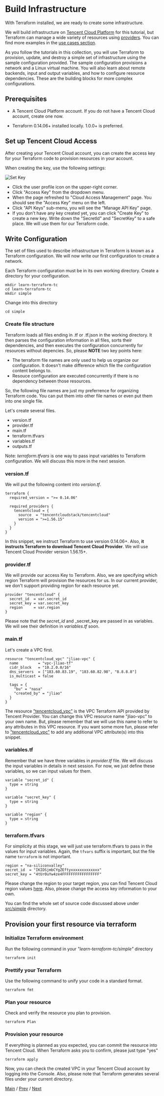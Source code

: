 # Build Infrastructure

With Terraform installed, we are ready to create some infrastructure.

We will build infrastructure on [Tencent Cloud Platform](https://intl.cloud.tencent.com/campaign/freetier) for this tutorial, but Terraform can manage a wide variety of resources using [providers](https://www.terraform.io/language/providers). You can find more examples in the [use cases section](https://www.terraform.io/intro/use-cases).

As you follow the tutorials in this collection, you will use Terraform to provision, update, and destroy a simple set of infrastructure using the sample configuration provided. The sample configuration provisions a network and a Linux virtual machine. You will also learn about remote backends, input and output variables, and how to configure resource dependencies. These are the building blocks for more complex configurations.

## Prerequisites

- A Tencent Cloud Platform account. If you do not have a Tencent Cloud account, create one now. 

- Terraform 0.14.06+ installed locally. 1.0.0+ is preferred.

## Set up Tencent Cloud Access

After creating your Tencent Cloud account, you can create the access key for your Terraform code to provision resources in your account.

When creating the key, use the following settings:

![Set Key](../images/tc-create-access-key.png)

- Click the user profile icon on the upper-right corner.
- Click "Access Key" from the dropdown menu.
- When the page refreshed to "Cloud Access Management" page. You should see the "Access Key" menu on the left.
- Click "API Keys" sub-menu, you will see the "Manage API Key" page.
- If you don't have any key created yet, you can click "Create Key" to create a new key. Write down the "SecretId" and "SecretKey" to a safe place. We will use them for our Terraform code.

## Write Configuration

The set of files used to describe infrastructure in Terraform is known as a Terraform configuration. We will now write our first configuration to create a network.

Each Terraform configuration must be in its own working directory. Create a directory for your configuration.

```
mkdir learn-terraform-tc
cd learn-terraform-tc
mkdir simple
```

Change into this directory

```
cd simple
```

### Create file structure

Terraform loads all files ending in .tf or .tf.json in the working directory. It then parses the configuration information in all files, sorts their dependencies, and then executes the configuration concurrently for resources without depencies. So, please **NOTE** two key points here:
- The terraform file names are only used to help us organize our configuration. It doesn't make difference which file the configuration content belongs to.
- Resouce configuration are executed concurrently if there is no dependency between those resources.

So, the following file names are just my preferrence for organizing Terraform code. You can put them into other file names or even put them into one single file.

Let's create several files.
- version.tf
- provider.tf
- main.tf
- terraform.tfvars
- variables.tf
- outputs.tf

Note: _terraform.tfvars_ is one way to pass input variables to Terraform configuration. We will discuss this more in the next session.

### version.tf

We will put the following content into _version.tf_.
```
terraform {
  required_version = ">= 0.14.06"

  required_providers {
    tencentcloud = {
      source  = "tencentcloudstack/tencentcloud"
      version = ">=1.56.15"
    }
  }
}
```

In this snippet, we instruct Terraform to use version 0.14.06+. Also, **it instructs Terraform to download Tencent Cloud Provider**. We will use Tencent Cloud Provider version 1.56.15+.

### provider.tf

We will provide our access Key to Terraform. Also, we are specifying which region Terraform will provision the resources for us. In our current provider, we don't support providing region for each resource yet.

```
provider "tencentcloud" {
  secret_id  = var.secret_id
  secret_key = var.secret_key
  region     = var.region
}
```

Please note that the _secret\_id_ and _secret\_key are passed in as variables. We will see their definition in _variables.tf_ soon.

### main.tf

Let's create a VPC first.

```
resource "tencentcloud_vpc" "jliao-vpc" {
  name         = "vpc-jliao-tf"
  cidr_block   = "10.2.0.0/16"
  dns_servers  = ["183.60.83.19", "183.60.82.98", "8.8.8.8"]
  is_multicast = false

  tags = {
    "bu" = "nasa"
    "created_by" = "jliao"    	
  }
}
```  

The resource ["tencentcloud_vpc"](https://registry.terraform.io/providers/tencentcloudstack/tencentcloud/latest/docs/resources/vpc) is the VPC Terraform API provided by Tencent Provider. You can change this VPC resource name "jliao-vpc" to your own name. But, please remember that we will use this name to refer to any attributes in this VPC resource. If you want some more fun, please refer to ["tencentcloud_vpc"](https://registry.terraform.io/providers/tencentcloudstack/tencentcloud/latest/docs/resources/vpc) to add any additional VPC attribute(s) into this snippet.

### variables.tf

Remember that we have three variables in _provider.tf_ file. We will discuss the input variables in details in next session. For now, we just define these variables, so we can input values for them.

```
variable "secret_id" {
  type = string
}

variable "secret_key" {
  type = string
}

variable "region" {
  type = string
}
```

### terraform.tfvars

For simplicity at this stage, we will just use terraform.tfvars to pass in the values for input variables. Again, the `tfvars` suffix is important, but the file name `terraform` is not important.

```
region = "na-siliconvalley"
secret_id  = "IKIDSjmbCYgZEftyxxxxxxxxxxxxx"
secret_key = "4tUr0uYw4ze4FFFFFFFFFFFFFFFFF"
```

Please change the region to your target region, you can find Tencent Cloud region values [here](https://intl.cloud.tencent.com/document/product/213/6091). Also, please change the access key information to your own.

You can find the whole set of source code discussed above under [src/simple](../src/simple) directory.

## Provision your first resource via terraform

### Initialize Terraform environment

Run the following command in your _"learn-terraform-tc/simple"_ directory
```
terraform init
```

### Prettify your Terraform
Use the following command to unify your code in a standard format.
```
terraform fmt
```

### Plan your resource
Check and verify the resource you plan to provision.
```
terraform Plan
```

### Provision your resource
If everything is planned as you expected, you can commit the resource into Tencent Cloud. When Terraform asks you to confirm, please just type "yes"
```
terraform apply
```

Now, you can check the created VPC in your Tencent Cloud account by logging into the Console. Also, please note that Terraform generates several files under your current directory.


[Main](../README.md) / [Prev](./02-installation.md) / [Next](./04-change-infra.md)
